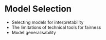 # Model Selection

- Selecting models for interpretability
- The limitations of technical tools for fairness
- Model generalisability
